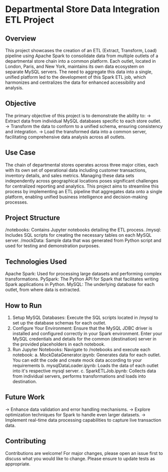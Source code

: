 # Departmental Store Data Integration ETL Project
## Overview
This project showcases the creation of an ETL (Extract, Transform, Load) pipeline using Apache Spark to consolidate data from multiple outlets of a departmental store chain into a common platform. Each outlet, located in London, Paris, and New York, maintains its own data ecosystem on separate MySQL servers. The need to aggregate this data into a single, unified platform led to the development of this Spark ETL job, which harmonizes and centralizes the data for enhanced accessibility and analysis.

## Objective
The primary objective of this project is to demonstrate the ability to:
-> Extract data from individual MySQL databases specific to each store outlet.
-> Transform the data to conform to a unified schema, ensuring consistency and integration.
-> Load the transformed data into a common server, facilitating comprehensive data analysis across all outlets.

## Use Case
The chain of departmental stores operates across three major cities, each with its own set of operational data including customer transactions, inventory details, and sales metrics. Managing these data sets independently across geographical locations poses significant challenges for centralized reporting and analytics. This project aims to streamline this process by implementing an ETL pipeline that aggregates data onto a single platform, enabling unified business intelligence and decision-making processes.

## Project Structure
/notebooks: Contains Jupyter notebooks detailing the ETL process.
/mysql: Includes SQL scripts for creating the necessary tables on each MySQL server.
/mockData: Sample data that was generated from Python script and used for testing and demonstration purposes.

## Technologies Used
Apache Spark: Used for processing large datasets and performing complex transformations.
PySpark: The Python API for Spark that facilitates writing Spark applications in Python.
MySQL: The underlying database for each outlet, from where data is extracted.

## How to Run
1. Setup MySQL Databases: Execute the SQL scripts located in /mysql to set up the database schemas for each outlet.
2. Configure Your Environment:
Ensure that the MySQL JDBC driver is installed and configured correctly in your Spark environment.
Enter your MySQL credentials and details for the common (destination) server in the provided placeholders in each notebook.
3. Run Jupyter Notebooks:
Navigate to /notebooks and execute each notebook:
  a. MockDataGenerator.ipynb: Generates data for each outlet. You can edit the code and create mock data according to your requirements
  b. mysqlDataLoader.ipynb: Loads the data of each outlet into it's respective mysql server.
  c. SparkETLJob.ipynb: Collects data from individual servers, performs transformations and loads into destination.

## Future Work
-> Enhance data validation and error handling mechanisms.
-> Explore optimization techniques for Spark to handle even larger datasets.
-> Implement real-time data processing capabilities to capture live transaction data.

## Contributing
Contributions are welcome! For major changes, please open an issue first to discuss what you would like to change. Please ensure to update tests as appropriate.
